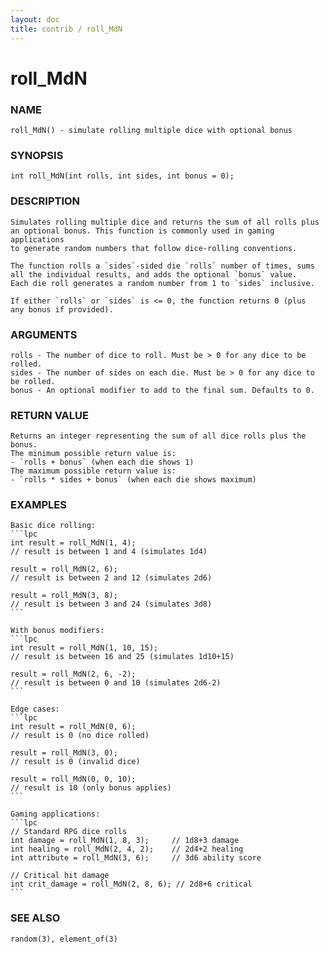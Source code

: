 ```yaml
---
layout: doc
title: contrib / roll_MdN
---
```

# roll_MdN

### NAME

    roll_MdN() - simulate rolling multiple dice with optional bonus

### SYNOPSIS

    int roll_MdN(int rolls, int sides, int bonus = 0);

### DESCRIPTION

    Simulates rolling multiple dice and returns the sum of all rolls plus
    an optional bonus. This function is commonly used in gaming applications
    to generate random numbers that follow dice-rolling conventions.

    The function rolls a `sides`-sided die `rolls` number of times, sums
    all the individual results, and adds the optional `bonus` value.
    Each die roll generates a random number from 1 to `sides` inclusive.

    If either `rolls` or `sides` is <= 0, the function returns 0 (plus
    any bonus if provided).

### ARGUMENTS

    rolls - The number of dice to roll. Must be > 0 for any dice to be rolled.
    sides - The number of sides on each die. Must be > 0 for any dice to be rolled.
    bonus - An optional modifier to add to the final sum. Defaults to 0.

### RETURN VALUE

    Returns an integer representing the sum of all dice rolls plus the bonus.
    The minimum possible return value is:
    - `rolls + bonus` (when each die shows 1)
    The maximum possible return value is:
    - `rolls * sides + bonus` (when each die shows maximum)

### EXAMPLES

    Basic dice rolling:
    ```lpc
    int result = roll_MdN(1, 4);
    // result is between 1 and 4 (simulates 1d4)
    
    result = roll_MdN(2, 6);
    // result is between 2 and 12 (simulates 2d6)
    
    result = roll_MdN(3, 8);
    // result is between 3 and 24 (simulates 3d8)
    ```

    With bonus modifiers:
    ```lpc
    int result = roll_MdN(1, 10, 15);
    // result is between 16 and 25 (simulates 1d10+15)
    
    result = roll_MdN(2, 6, -2);
    // result is between 0 and 10 (simulates 2d6-2)
    ```

    Edge cases:
    ```lpc
    int result = roll_MdN(0, 6);
    // result is 0 (no dice rolled)
    
    result = roll_MdN(3, 0);
    // result is 0 (invalid dice)
    
    result = roll_MdN(0, 0, 10);
    // result is 10 (only bonus applies)
    ```

    Gaming applications:
    ```lpc
    // Standard RPG dice rolls
    int damage = roll_MdN(1, 8, 3);     // 1d8+3 damage
    int healing = roll_MdN(2, 4, 2);    // 2d4+2 healing
    int attribute = roll_MdN(3, 6);     // 3d6 ability score
    
    // Critical hit damage
    int crit_damage = roll_MdN(2, 8, 6); // 2d8+6 critical
    ```

### SEE ALSO

    random(3), element_of(3)
